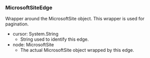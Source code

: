 ### MicrosoftSiteEdge
Wrapper around the MicrosoftSite object. This wrapper is used for pagination.

- cursor: System.String
  - String used to identify this edge.
- node: MicrosoftSite
  - The actual MicrosoftSite object wrapped by this edge.
